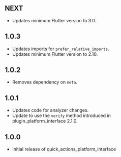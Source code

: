 ## NEXT

* Updates minimum Flutter version to 3.0.

## 1.0.3

* Updates imports for `prefer_relative_imports`.
* Updates minimum Flutter version to 2.10.

## 1.0.2

* Removes dependency on `meta`.

## 1.0.1

* Updates code for analyzer changes.
* Update to use the `verify` method introduced in plugin_platform_interface 2.1.0.

## 1.0.0

* Initial release of quick_actions_platform_interface

